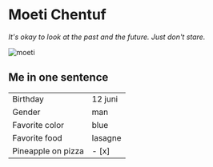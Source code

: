 <!-- H1 -->
# Moeti Chentuf

<!-- Italic -->
*It's okay to look at the past and the future. Just don't stare.*


<!-- Images -->

![moeti](moeti.jpeg)

<!-- H2 -->

## Me in one sentence

<!-- Table -->
|| |
|:--------|:--------|
|Birthday|12 juni| 
|Gender|man| 
|Favorite color|blue|
|Favorite food| lasagne|
|Pineapple on pizza| - [x]|